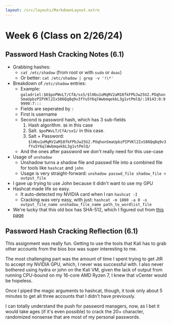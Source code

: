 ```yaml
---
layout: /src/layouts/MarkdownLayout.astro
---
```

# Week 6 (Class on 2/26/24)

## Password Hash Cracking Notes (6.1)
* Grabbing hashes:
    * `cat /etc/shadow` (from root or with `sudo` or `doas`)
    * Or better: `cat /etc/shadow | grep -v '!\*'`
* Breakdown of `/etc/shadow` entries:
    * Example: `galadriel:$6$poPWvLT/CfA/sxS/$lHbu1oMqRV2aM18fkFPbJw25U2.POqhonSmaUpbzPIPVKl2IxS86Qq8q9v3fYu5Y6qlWwbmqekbL3g1vtPmlQ/:19143:0:99999:7:::`
    * Fields are seperated by `:`
    * First is username
    * Second is password hash, which has 3 sub-fields
        1. Hash algorithm. `$6` in this case
        2. Salt. `$poPWvLT/CfA/sxS/` in this case.
        3. Salt + Password: `$lHbu1oMqRV2aM18fkFPbJw25U2.POqhonSmaUpbzPIPVKl2IxS86Qq8q9v3fYu5Y6qlWwbmqekbL3g1vtPmlQ/`
    * And the ones after password we don't really need for this use-case
* Usage of `unshadow`
    * Unshadow turns a shadow file and passwd file into a combined file for tools like `hashcat` and `john`
    * Usage is very straight-forward: `unshadow passwd_file shadow_file > output_file`
* I gave up trying to use John because it didn't want to use my GPU
* Hashcat made life so easy.
    * It auto-detected my NVIDIA card when I ran `hashcat -I`
    * Cracking was very easy, with just:
        `hashcat -m 1800 -a 0 -o output_file_name unshadow_file_name path_to_wordlist_file`
* We're lucky that this old box has SHA-512, which I figured out from [this page](https://www.cyberciti.biz/faq/understanding-etcshadow-file/)

## Password Hash Cracking Reflection (6.1)
This assignment was really fun. Getting to use the tools that Kali has to grab other accounts from the bios box was super interesting to me.

The most challenging part was the amount of time I spent trying to get JtR to accept my NVIDIA GPU, which, I never was successful with. I also never bothered using hydra or john on the Kali VM, given the lack of output from running CPU-bound on my 16-core AMD Ryzen 7, I knew that vCenter would be hopeless.

Once I piped the magic arguments to hashcat, though, it took only about 5 minutes to get all three accounts that I didn't have previously.

I can totally understand the push for password managers, now, as I bet it would take ages (if it's even possible) to crack the 20+ character, randomized nonsense that are most of my personal passwords.